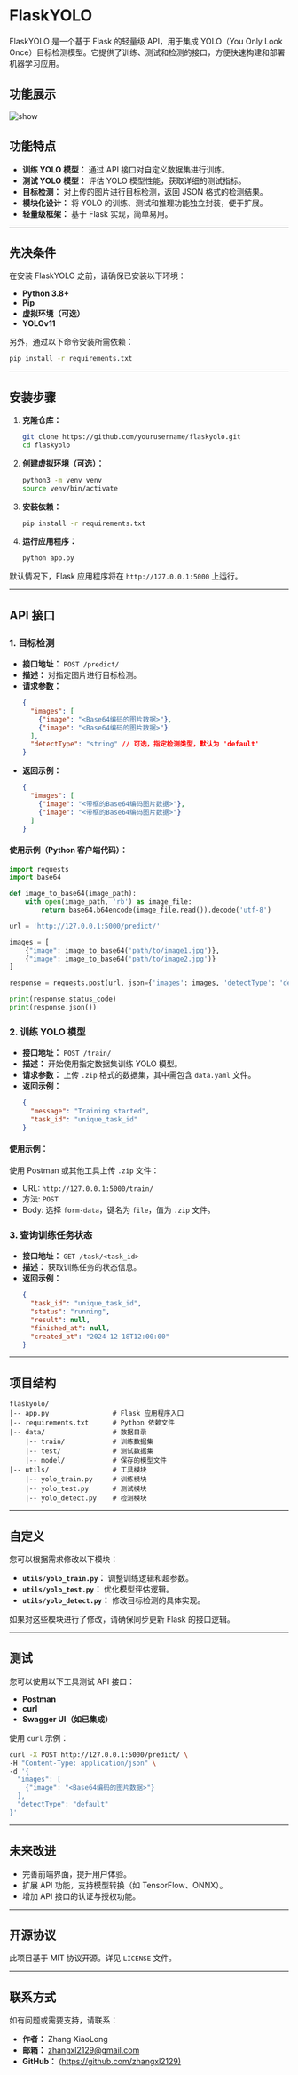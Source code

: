 # FlaskYOLO

FlaskYOLO 是一个基于 Flask 的轻量级 API，用于集成 YOLO（You Only Look Once）目标检测模型。它提供了训练、测试和检测的接口，方便快速构建和部署机器学习应用。

功能展示
--
![show](https://github.com/user-attachments/assets/40dc5b9e-765a-4f7f-9488-eb98befdc095)



## 功能特点

- **训练 YOLO 模型：** 通过 API 接口对自定义数据集进行训练。
- **测试 YOLO 模型：** 评估 YOLO 模型性能，获取详细的测试指标。
- **目标检测：** 对上传的图片进行目标检测，返回 JSON 格式的检测结果。
- **模块化设计：** 将 YOLO 的训练、测试和推理功能独立封装，便于扩展。
- **轻量级框架：** 基于 Flask 实现，简单易用。

---

## 先决条件

在安装 FlaskYOLO 之前，请确保已安装以下环境：

- **Python 3.8+**
- **Pip**
- **虚拟环境（可选）**
- **YOLOv11**

另外，通过以下命令安装所需依赖：

```bash
pip install -r requirements.txt
```

---

## 安装步骤

1. **克隆仓库：**
   ```bash
   git clone https://github.com/yourusername/flaskyolo.git
   cd flaskyolo
   ```

2. **创建虚拟环境（可选）：**
   ```bash
   python3 -m venv venv
   source venv/bin/activate
   ```

3. **安装依赖：**
   ```bash
   pip install -r requirements.txt
   ```

4. **运行应用程序：**
   ```bash
   python app.py
   ```

默认情况下，Flask 应用程序将在 `http://127.0.0.1:5000` 上运行。

---

## API 接口

### 1. **目标检测**

- **接口地址：** `POST /predict/`
- **描述：** 对指定图片进行目标检测。
- **请求参数：**
  ```json
  {
    "images": [
      {"image": "<Base64编码的图片数据>"},
      {"image": "<Base64编码的图片数据>"}
    ],
    "detectType": "string" // 可选，指定检测类型，默认为 'default'
  }
  ```
- **返回示例：**
  ```json
  {
    "images": [
      {"image": "<带框的Base64编码图片数据>"},
      {"image": "<带框的Base64编码图片数据>"}
    ]
  }
  ```

#### 使用示例（Python 客户端代码）：

```python
import requests
import base64

def image_to_base64(image_path):
    with open(image_path, 'rb') as image_file:
        return base64.b64encode(image_file.read()).decode('utf-8')

url = 'http://127.0.0.1:5000/predict/'

images = [
    {"image": image_to_base64('path/to/image1.jpg')},
    {"image": image_to_base64('path/to/image2.jpg')}
]

response = requests.post(url, json={'images': images, 'detectType': 'default'})

print(response.status_code)
print(response.json())
```

### 2. **训练 YOLO 模型**

- **接口地址：** `POST /train/`
- **描述：** 开始使用指定数据集训练 YOLO 模型。
- **请求参数：** 上传 `.zip` 格式的数据集，其中需包含 `data.yaml` 文件。
- **返回示例：**
  ```json
  {
    "message": "Training started",
    "task_id": "unique_task_id"
  }
  ```

#### 使用示例：

使用 Postman 或其他工具上传 `.zip` 文件：
- URL: `http://127.0.0.1:5000/train/`
- 方法: `POST`
- Body: 选择 `form-data`，键名为 `file`，值为 `.zip` 文件。

### 3. **查询训练任务状态**

- **接口地址：** `GET /task/<task_id>`
- **描述：** 获取训练任务的状态信息。
- **返回示例：**
  ```json
  {
    "task_id": "unique_task_id",
    "status": "running",
    "result": null,
    "finished_at": null,
    "created_at": "2024-12-18T12:00:00"
  }
  ```

---

## 项目结构

```plaintext
flaskyolo/
|-- app.py                # Flask 应用程序入口
|-- requirements.txt      # Python 依赖文件
|-- data/                 # 数据目录
    |-- train/            # 训练数据集
    |-- test/             # 测试数据集
    |-- model/            # 保存的模型文件
|-- utils/                # 工具模块
    |-- yolo_train.py     # 训练模块
    |-- yolo_test.py      # 测试模块
    |-- yolo_detect.py    # 检测模块
```

---

## 自定义

您可以根据需求修改以下模块：

- **`utils/yolo_train.py`：** 调整训练逻辑和超参数。
- **`utils/yolo_test.py`：** 优化模型评估逻辑。
- **`utils/yolo_detect.py`：** 修改目标检测的具体实现。

如果对这些模块进行了修改，请确保同步更新 Flask 的接口逻辑。

---

## 测试

您可以使用以下工具测试 API 接口：

- **Postman**
- **curl**
- **Swagger UI（如已集成）**

使用 `curl` 示例：

```bash
curl -X POST http://127.0.0.1:5000/predict/ \
-H "Content-Type: application/json" \
-d '{
  "images": [
    {"image": "<Base64编码的图片数据>"}
  ],
  "detectType": "default"
}'
```

---

## 未来改进

- 完善前端界面，提升用户体验。
- 扩展 API 功能，支持模型转换（如 TensorFlow、ONNX）。
- 增加 API 接口的认证与授权功能。

---

## 开源协议

此项目基于 MIT 协议开源。详见 `LICENSE` 文件。

---

## 联系方式

如有问题或需要支持，请联系：

- **作者：** Zhang XiaoLong
- **邮箱：** zhangxl2129@gmail.com
- **GitHub：** [(https://github.com/zhangxl2129)]((https://github.com/zhangxl2129)e)

